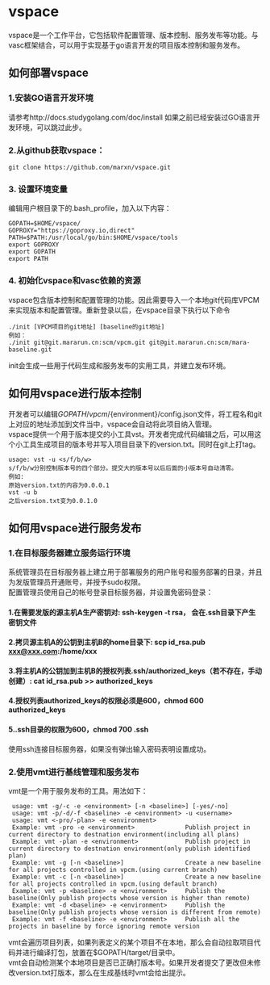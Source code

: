 # vspace
vspace是一个工作平台，它包括软件配置管理、版本控制、服务发布等功能。与vasc框架结合，可以用于实现基于go语言开发的项目版本控制和服务发布。
## 如何部署vspace
### 1.安装GO语言开发环境
请参考http://docs.studygolang.com/doc/install
如果之前已经安装过GO语言开发环境，可以跳过此步。
### 2.从github获取vspace：
```
git clone https://github.com/marxn/vspace.git
```
### 3. 设置环境变量
编辑用户根目录下的.bash_profile，加入以下内容：
```
GOPATH=$HOME/vspace/
GOPROXY="https://goproxy.io,direct"
PATH=$PATH:/usr/local/go/bin:$HOME/vspace/tools
export GOPROXY
export GOPATH
export PATH
```
### 4. 初始化vspace和vasc依赖的资源
vspace包含版本控制和配置管理的功能。因此需要导入一个本地git代码库VPCM来实现版本和配置管理。重新登录以后，在vspace目录下执行以下命令
```
./init [VPCM项目的git地址] [baseline的git地址]
例如：
./init git@git.mararun.cn:scm/vpcm.git git@git.mararun.cn:scm/mara-baseline.git
```
init会生成一些用于代码生成和服务发布的实用工具，并建立发布环境。

## 如何用vspace进行版本控制
开发者可以编辑$GOPATH/vpcm/${environment}/config.json文件，将工程名和git上对应的地址添加到文件当中，vspace会自动将此项目纳入管理。  
vspace提供一个用于版本提交的小工具vst。开发者完成代码编辑之后，可以用这个小工具生成项目的版本号并写入项目目录下的version.txt。同时在git上打tag。  
```
usage: vst -u <s/f/b/w>
s/f/b/w分别控制版本号的四个部分。提交大的版本号以后后面的小版本号自动清零。
例如: 
原始version.txt的内容为0.0.0.1
vst -u b
之后version.txt变为0.0.1.0
```
## 如何用vspace进行服务发布
### 1.在目标服务器建立服务运行环境
系统管理员在目标服务器上建立用于部署服务的用户账号和服务部署的目录，并且为发版管理员开通账号，并授予sudo权限。  
配置管理员使用自己的帐号登录目标服务器，并设置免密码登录：
#### 1.在需要发版的源主机A生产密钥对: ssh-keygen -t rsa， 会在.ssh目录下产生密钥文件
#### 2.拷贝源主机A的公钥到主机B的home目录下: scp id_rsa.pub xxx@xxx.com:/home/xxx
#### 3.将主机A的公钥加到主机B的授权列表.ssh/authorized_keys（若不存在，手动创建）: cat id_rsa.pub >> authorized_keys 
#### 4.授权列表authorized_keys的权限必须是600，chmod 600 authorized_keys
#### 5..ssh目录的权限为600，chmod 700 .ssh
使用ssh连接目标服务器，如果没有弹出输入密码表明设置成功。

### 2.使用vmt进行基线管理和服务发布
vmt是一个用于服务发布的工具。用法如下：
```
 usage: vmt -g/-c -e <environment> [-n <baseline>] [-yes/-no]
 usage: vmt -p/-d/-f <baseline> -e <environment> -u <username>
 usage: vmt <-pro/-plan> -e <environment>
 Example: vmt -pro -e <environment>              Publish project in current directory to destnation environment(including all plans)
 Example: vmt -plan -e <environment>             Publish project in current directory to destnation environment(only publish identified plan)
 Example: vmt -g [-n <baseline>]                 Create a new baseline for all projects controlled in vpcm.(using current branch)
 Example: vmt -c [-n <baseline>]                 Create a new baseline for all projects controlled in vpcm.(using default branch)
 Example: vmt -p <baseline> -e <environment>     Publish the baseline(Only publish projects whose version is higher than remote)
 Example: vmt -d <baseline> -e <environment>     Publish the baseline(Only publish projects whose version is different from remote)
 Example: vmt -f <baseline> -e <environment>     Publish all the projects in baseline by force ignoring remote version

```
vmt会遍历项目列表，如果列表定义的某个项目不在本地，那么会自动拉取项目代码并进行编译打包，放置在$GOPATH/target/目录中。  
vmt会自动检测某个本地项目是否已正确打版本号。如果开发者提交了更改但未修改version.txt打版本，那么在生成基线时vmt会给出提示。  
